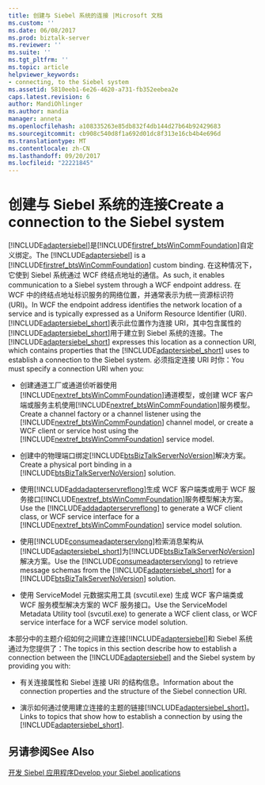 ```yaml
---
title: 创建与 Siebel 系统的连接 |Microsoft 文档
ms.custom: ''
ms.date: 06/08/2017
ms.prod: biztalk-server
ms.reviewer: ''
ms.suite: ''
ms.tgt_pltfrm: ''
ms.topic: article
helpviewer_keywords:
- connecting, to the Siebel system
ms.assetid: 5810eeb1-6e26-4620-a731-fb352eebea2e
caps.latest.revision: 6
author: MandiOhlinger
ms.author: mandia
manager: anneta
ms.openlocfilehash: a108335263e85db832f4db144d27b64b92429683
ms.sourcegitcommit: cb908c540d8f1a692d01dc8f313e16cb4b4e696d
ms.translationtype: MT
ms.contentlocale: zh-CN
ms.lasthandoff: 09/20/2017
ms.locfileid: "22221845"
---
```

# <a name="create-a-connection-to-the-siebel-system"></a><span data-ttu-id="919e9-102">创建与 Siebel 系统的连接</span><span class="sxs-lookup"><span data-stu-id="919e9-102">Create a connection to the Siebel system</span></span>
<span data-ttu-id="919e9-103">[!INCLUDE[adaptersiebel](../../includes/adaptersiebel-md.md)]是[!INCLUDE[firstref_btsWinCommFoundation](../../includes/firstref-btswincommfoundation-md.md)]自定义绑定。</span><span class="sxs-lookup"><span data-stu-id="919e9-103">The [!INCLUDE[adaptersiebel](../../includes/adaptersiebel-md.md)] is a [!INCLUDE[firstref_btsWinCommFoundation](../../includes/firstref-btswincommfoundation-md.md)] custom binding.</span></span> <span data-ttu-id="919e9-104">在这种情况下，它使到 Siebel 系统通过 WCF 终结点地址的通信。</span><span class="sxs-lookup"><span data-stu-id="919e9-104">As such, it enables communication to a Siebel system through a WCF endpoint address.</span></span> <span data-ttu-id="919e9-105">在 WCF 中的终结点地址标识服务的网络位置，并通常表示为统一资源标识符 (URI)。</span><span class="sxs-lookup"><span data-stu-id="919e9-105">In WCF the endpoint address identifies the network location of a service and is typically expressed as a Uniform Resource Identifier (URI).</span></span> <span data-ttu-id="919e9-106">[!INCLUDE[adaptersiebel_short](../../includes/adaptersiebel-short-md.md)]表示此位置作为连接 URI，其中包含属性的[!INCLUDE[adaptersiebel_short](../../includes/adaptersiebel-short-md.md)]用于建立到 Siebel 系统的连接。</span><span class="sxs-lookup"><span data-stu-id="919e9-106">The [!INCLUDE[adaptersiebel_short](../../includes/adaptersiebel-short-md.md)] expresses this location as a connection URI, which contains properties that the [!INCLUDE[adaptersiebel_short](../../includes/adaptersiebel-short-md.md)] uses to establish a connection to the Siebel system.</span></span> <span data-ttu-id="919e9-107">必须指定连接 URI 时你：</span><span class="sxs-lookup"><span data-stu-id="919e9-107">You must specify a connection URI when you:</span></span>  
  
-   <span data-ttu-id="919e9-108">创建通道工厂或通道侦听器使用[!INCLUDE[nextref_btsWinCommFoundation](../../includes/nextref-btswincommfoundation-md.md)]通道模型，或创建 WCF 客户端或服务主机使用[!INCLUDE[nextref_btsWinCommFoundation](../../includes/nextref-btswincommfoundation-md.md)]服务模型。</span><span class="sxs-lookup"><span data-stu-id="919e9-108">Create a channel factory or a channel listener using the [!INCLUDE[nextref_btsWinCommFoundation](../../includes/nextref-btswincommfoundation-md.md)] channel model, or create a WCF client or service host using the [!INCLUDE[nextref_btsWinCommFoundation](../../includes/nextref-btswincommfoundation-md.md)] service model.</span></span>  
  
-   <span data-ttu-id="919e9-109">创建中的物理端口绑定[!INCLUDE[btsBizTalkServerNoVersion](../../includes/btsbiztalkservernoversion-md.md)]解决方案。</span><span class="sxs-lookup"><span data-stu-id="919e9-109">Create a physical port binding in a [!INCLUDE[btsBizTalkServerNoVersion](../../includes/btsbiztalkservernoversion-md.md)] solution.</span></span>  
  
-   <span data-ttu-id="919e9-110">使用[!INCLUDE[addadapterservreflong](../../includes/addadapterservreflong-md.md)]生成 WCF 客户端类或用于 WCF 服务接口[!INCLUDE[nextref_btsWinCommFoundation](../../includes/nextref-btswincommfoundation-md.md)]服务模型解决方案。</span><span class="sxs-lookup"><span data-stu-id="919e9-110">Use the [!INCLUDE[addadapterservreflong](../../includes/addadapterservreflong-md.md)] to generate a WCF client class, or WCF service interface for a [!INCLUDE[nextref_btsWinCommFoundation](../../includes/nextref-btswincommfoundation-md.md)] service model solution.</span></span>  
  
-   <span data-ttu-id="919e9-111">使用[!INCLUDE[consumeadapterservlong](../../includes/consumeadapterservlong-md.md)]检索消息架构从[!INCLUDE[adaptersiebel_short](../../includes/adaptersiebel-short-md.md)]为[!INCLUDE[btsBizTalkServerNoVersion](../../includes/btsbiztalkservernoversion-md.md)]解决方案。</span><span class="sxs-lookup"><span data-stu-id="919e9-111">Use the [!INCLUDE[consumeadapterservlong](../../includes/consumeadapterservlong-md.md)] to retrieve message schemas from the [!INCLUDE[adaptersiebel_short](../../includes/adaptersiebel-short-md.md)] for a [!INCLUDE[btsBizTalkServerNoVersion](../../includes/btsbiztalkservernoversion-md.md)] solution.</span></span>  
  
-   <span data-ttu-id="919e9-112">使用 ServiceModel 元数据实用工具 (svcutil.exe) 生成 WCF 客户端类或 WCF 服务模型解决方案的 WCF 服务接口。</span><span class="sxs-lookup"><span data-stu-id="919e9-112">Use the ServiceModel Metadata Utility tool (svcutil.exe) to generate a WCF client class, or WCF service interface for a WCF service model solution.</span></span>  
  
 <span data-ttu-id="919e9-113">本部分中的主题介绍如何之间建立连接[!INCLUDE[adaptersiebel](../../includes/adaptersiebel-md.md)]和 Siebel 系统通过为您提供了：</span><span class="sxs-lookup"><span data-stu-id="919e9-113">The topics in this section describe how to establish a connection between the [!INCLUDE[adaptersiebel](../../includes/adaptersiebel-md.md)] and the Siebel system by providing you with:</span></span>  
  
-   <span data-ttu-id="919e9-114">有关连接属性和 Siebel 连接 URI 的结构信息。</span><span class="sxs-lookup"><span data-stu-id="919e9-114">Information about the connection properties and the structure of the Siebel connection URI.</span></span>  
  
-   <span data-ttu-id="919e9-115">演示如何通过使用建立连接的主题的链接[!INCLUDE[adaptersiebel_short](../../includes/adaptersiebel-short-md.md)]。</span><span class="sxs-lookup"><span data-stu-id="919e9-115">Links to topics that show how to establish a connection by using the [!INCLUDE[adaptersiebel_short](../../includes/adaptersiebel-short-md.md)].</span></span>  
  

  
## <a name="see-also"></a><span data-ttu-id="919e9-116">另请参阅</span><span class="sxs-lookup"><span data-stu-id="919e9-116">See Also</span></span>  
[<span data-ttu-id="919e9-117">开发 Siebel 应用程序</span><span class="sxs-lookup"><span data-stu-id="919e9-117">Develop your Siebel applications</span></span>](../../adapters-and-accelerators/adapter-siebel/develop-your-siebel-applications.md)